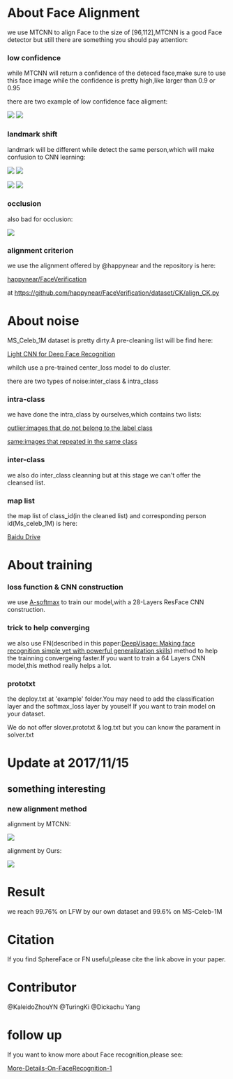 # About Face Alignment

we use MTCNN to align Face to the size of [96,112],MTCNN is a good Face detector but still there are something you should pay attention:

### low confidence

while MTCNN will return a confidence of the deteced face,make sure to use this face image while the confidence is pretty high,like larger than 0.9 or 0.95

there are two example of low confidence face aligment:

![](./imgs/mtcnn_low_confidence/1.png) ![](./imgs/mtcnn_low_confidence/2.png)

### landmark shift

landmark will be different while detect the same person,which will make confusion to CNN learning:

![](./imgs/mtcnn_landmark_error/1.png) ![](./imgs/mtcnn_landmark_error/1_1.png)

![](./imgs/mtcnn_landmark_error/2.png) ![](./imgs/mtcnn_landmark_error/2_1.png)

### occlusion

also bad for occlusion:

![](./imgs/mtcnn_occlusion/1.png)

### alignment criterion
we use the alignment offered by @happynear and the repository is here:

[happynear/FaceVerification](https://github.com/happynear/FaceVerification)

at https://github.com/happynear/FaceVerification/dataset/CK/align_CK.py

# About noise

MS_Celeb_1M dataset is pretty dirty.A pre-cleaning list will be find here:

[Light CNN for Deep Face Recognition](https://github.com/AlfredXiangWu/LightCNN)

whilch use a pre-trained center_loss model to do cluster.

there are two types of noise:inter_class & intra_class

### intra-class

we have done the intra_class by ourselves,which contains two lists:

[outlier:images that do not belong to the label class](./clean_list/intra_class/outlier.txt)

[same:images that repeated in the same class](./clean_list/intra_class/same.txt)

### inter-class

we also do inter_class cleanning but at this stage we can't offer the cleansed list.

### map list
the map list of class_id(in the cleaned list) and corresponding person id(Ms_celeb_1M) is here:

[Baidu Drive](http://pan.baidu.com/s/1o7FFWyY)

# About training

### loss function & CNN construction

we use [A-softmax](https://github.com/wy1iu/sphereface) to train our model,with a 28-Layers ResFace CNN construction.

### trick to help converging

we also use FN(described in this paper:[DeepVisage: Making face recognition simple yet with powerful generalization skills](https://arxiv.org/abs/1703.08388)) method to help the trainning convergeing faster.If you want to train a 64 Layers CNN model,this method really helps a lot.

### prototxt

the deploy.txt at 'example' folder.You may need to add the classification layer and the softmax_loss layer by youself If you want to train model on your dataset.

We do not offer slover.prototxt & log.txt but you can know the parament in solver.txt

# Update at 2017/11/15

## something interesting

### new alignment method 

alignment by MTCNN:

![](./imgs/alignment_contrast/alignment_mtcnn.png)

alignment by Ours:

![](./imgs/alignment_contrast/alignment_ours.png)


# Result

we reach 99.76% on LFW by our own dataset and 99.6% on MS-Celeb-1M

# Citation

If you find SphereFace or FN useful,please cite the link above in your paper.

# Contributor
@KaleidoZhouYN @TuringKi @Dickachu Yang

# follow up
If you want to know more about Face recognition,please see:

[More-Details-On-FaceRecognition-1](https://github.com/KaleidoZhouYN/More-Details-On-FaceRecognition-1)
